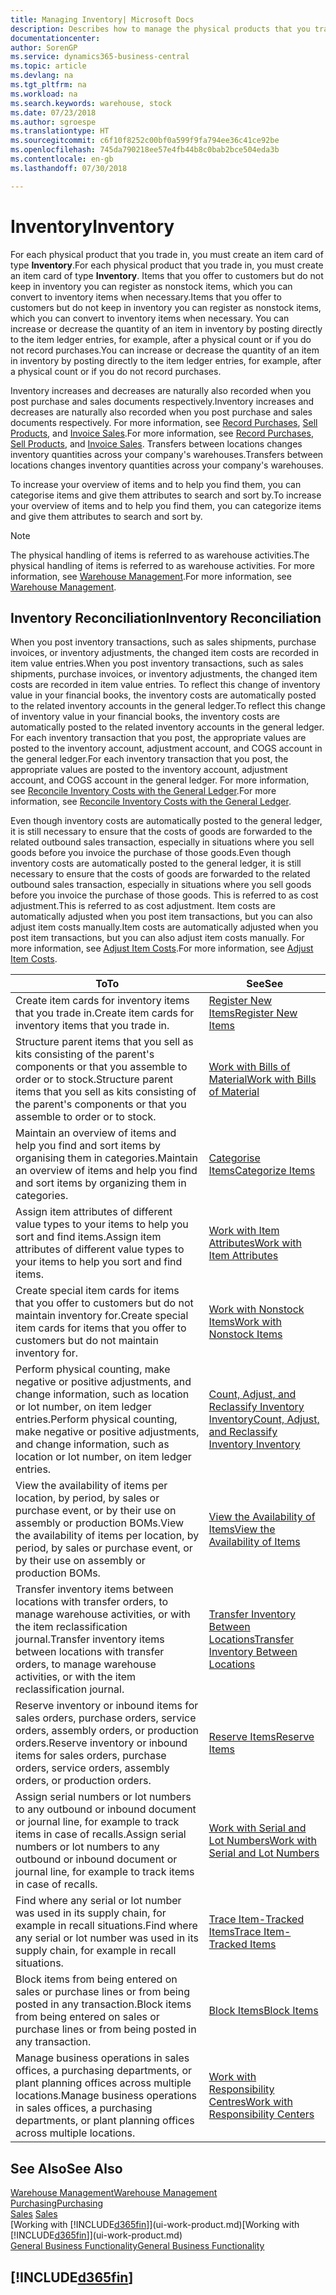 ```yaml
---
title: Managing Inventory| Microsoft Docs
description: Describes how to manage the physical products that you trade in, for example, handling the stock in your warehouse.
documentationcenter: 
author: SorenGP
ms.service: dynamics365-business-central
ms.topic: article
ms.devlang: na
ms.tgt_pltfrm: na
ms.workload: na
ms.search.keywords: warehouse, stock
ms.date: 07/23/2018
ms.author: sgroespe
ms.translationtype: HT
ms.sourcegitcommit: c6f10f8252c00bf0a599f9fa794ee36c41ce92be
ms.openlocfilehash: 745da790218ee57e4fb44b8c0bab2bce504eda3b
ms.contentlocale: en-gb
ms.lasthandoff: 07/30/2018

---
```


# <a name="inventory"></a><span data-ttu-id="2b09a-103">Inventory</span><span class="sxs-lookup"><span data-stu-id="2b09a-103">Inventory</span></span>
<span data-ttu-id="2b09a-104">For each physical product that you trade in, you must create an item card of type **Inventory**.</span><span class="sxs-lookup"><span data-stu-id="2b09a-104">For each physical product that you trade in, you must create an item card of type **Inventory**.</span></span> <span data-ttu-id="2b09a-105">Items that you offer to customers but do not keep in inventory you can register as nonstock items, which you can convert to inventory items when necessary.</span><span class="sxs-lookup"><span data-stu-id="2b09a-105">Items that you offer to customers but do not keep in inventory you can register as nonstock items, which you can convert to inventory items when necessary.</span></span> <span data-ttu-id="2b09a-106">You can increase or decrease the quantity of an item in inventory by posting directly to the item ledger entries, for example, after a physical count or if you do not record purchases.</span><span class="sxs-lookup"><span data-stu-id="2b09a-106">You can increase or decrease the quantity of an item in inventory by posting directly to the item ledger entries, for example, after a physical count or if you do not record purchases.</span></span>

<span data-ttu-id="2b09a-107">Inventory increases and decreases are naturally also recorded when you post purchase and sales documents respectively.</span><span class="sxs-lookup"><span data-stu-id="2b09a-107">Inventory increases and decreases are naturally also recorded when you post purchase and sales documents respectively.</span></span> <span data-ttu-id="2b09a-108">For more information, see [Record Purchases](purchasing-how-record-purchases.md), [Sell Products](sales-how-sell-products.md), and [Invoice Sales](sales-how-invoice-sales.md).</span><span class="sxs-lookup"><span data-stu-id="2b09a-108">For more information, see [Record Purchases](purchasing-how-record-purchases.md), [Sell Products](sales-how-sell-products.md), and [Invoice Sales](sales-how-invoice-sales.md).</span></span> <span data-ttu-id="2b09a-109">Transfers between locations changes inventory quantities across your company's warehouses.</span><span class="sxs-lookup"><span data-stu-id="2b09a-109">Transfers between locations changes inventory quantities across your company's warehouses.</span></span>   

<span data-ttu-id="2b09a-110">To increase your overview of items and to help you find them, you can categorise items and give them attributes to search and sort by.</span><span class="sxs-lookup"><span data-stu-id="2b09a-110">To increase your overview of items and to help you find them, you can categorize items and give them attributes to search and sort by.</span></span>

> [!NOTE]
> <span data-ttu-id="2b09a-111">The physical handling of items is referred to as warehouse activities.</span><span class="sxs-lookup"><span data-stu-id="2b09a-111">The physical handling of items is referred to as warehouse activities.</span></span> <span data-ttu-id="2b09a-112">For more information, see [Warehouse Management](warehouse-manage-warehouse.md).</span><span class="sxs-lookup"><span data-stu-id="2b09a-112">For more information, see [Warehouse Management](warehouse-manage-warehouse.md).</span></span>

## <a name="inventory-reconciliation"></a><span data-ttu-id="2b09a-113">Inventory Reconciliation</span><span class="sxs-lookup"><span data-stu-id="2b09a-113">Inventory Reconciliation</span></span>
<span data-ttu-id="2b09a-114">When you post inventory transactions, such as sales shipments, purchase invoices, or inventory adjustments, the changed item costs are recorded in item value entries.</span><span class="sxs-lookup"><span data-stu-id="2b09a-114">When you post inventory transactions, such as sales shipments, purchase invoices, or inventory adjustments, the changed item costs are recorded in item value entries.</span></span> <span data-ttu-id="2b09a-115">To reflect this change of inventory value in your financial books, the inventory costs are automatically posted to the related inventory accounts in the general ledger.</span><span class="sxs-lookup"><span data-stu-id="2b09a-115">To reflect this change of inventory value in your financial books, the inventory costs are automatically posted to the related inventory accounts in the general ledger.</span></span> <span data-ttu-id="2b09a-116">For each inventory transaction that you post, the appropriate values are posted to the inventory account, adjustment account, and COGS account in the general ledger.</span><span class="sxs-lookup"><span data-stu-id="2b09a-116">For each inventory transaction that you post, the appropriate values are posted to the inventory account, adjustment account, and COGS account in the general ledger.</span></span> <span data-ttu-id="2b09a-117">For more information, see [Reconcile Inventory Costs with the General Ledger](finance-how-to-post-inventory-costs-to-the-general-ledger.md).</span><span class="sxs-lookup"><span data-stu-id="2b09a-117">For more information, see [Reconcile Inventory Costs with the General Ledger](finance-how-to-post-inventory-costs-to-the-general-ledger.md).</span></span>

<span data-ttu-id="2b09a-118">Even though inventory costs are automatically posted to the general ledger, it is still necessary to ensure that the costs of goods are forwarded to the related outbound sales transaction, especially in situations where you sell goods before you invoice the purchase of those goods.</span><span class="sxs-lookup"><span data-stu-id="2b09a-118">Even though inventory costs are automatically posted to the general ledger, it is still necessary to ensure that the costs of goods are forwarded to the related outbound sales transaction, especially in situations where you sell goods before you invoice the purchase of those goods.</span></span> <span data-ttu-id="2b09a-119">This is referred to as cost adjustment.</span><span class="sxs-lookup"><span data-stu-id="2b09a-119">This is referred to as cost adjustment.</span></span> <span data-ttu-id="2b09a-120">Item costs are automatically adjusted when you post item transactions, but you can also adjust item costs manually.</span><span class="sxs-lookup"><span data-stu-id="2b09a-120">Item costs are automatically adjusted when you post item transactions, but you can also adjust item costs manually.</span></span> <span data-ttu-id="2b09a-121">For more information, see [Adjust Item Costs](inventory-how-adjust-item-costs.md).</span><span class="sxs-lookup"><span data-stu-id="2b09a-121">For more information, see [Adjust Item Costs](inventory-how-adjust-item-costs.md).</span></span>

|<span data-ttu-id="2b09a-122">To</span><span class="sxs-lookup"><span data-stu-id="2b09a-122">To</span></span> |<span data-ttu-id="2b09a-123">See</span><span class="sxs-lookup"><span data-stu-id="2b09a-123">See</span></span> |
|---|----|
|<span data-ttu-id="2b09a-124">Create item cards for inventory items that you trade in.</span><span class="sxs-lookup"><span data-stu-id="2b09a-124">Create item cards for inventory items that you trade in.</span></span>|[<span data-ttu-id="2b09a-125">Register New Items</span><span class="sxs-lookup"><span data-stu-id="2b09a-125">Register New Items</span></span>](inventory-how-register-new-items.md)|
|<span data-ttu-id="2b09a-126">Structure parent items that you sell as kits consisting of the parent's components or that you assemble to order or to stock.</span><span class="sxs-lookup"><span data-stu-id="2b09a-126">Structure parent items that you sell as kits consisting of the parent's components or that you assemble to order or to stock.</span></span>|[<span data-ttu-id="2b09a-127">Work with Bills of Material</span><span class="sxs-lookup"><span data-stu-id="2b09a-127">Work with Bills of Material</span></span>](inventory-how-work-BOMs.md)|
|<span data-ttu-id="2b09a-128">Maintain an overview of items and help you find and sort items by organising them in categories.</span><span class="sxs-lookup"><span data-stu-id="2b09a-128">Maintain an overview of items and help you find and sort items by organizing them in categories.</span></span>|[<span data-ttu-id="2b09a-129">Categorise Items</span><span class="sxs-lookup"><span data-stu-id="2b09a-129">Categorize Items</span></span>](inventory-how-categorize-items.md)|
|<span data-ttu-id="2b09a-130">Assign item attributes of different value types to your items to help you sort and find items.</span><span class="sxs-lookup"><span data-stu-id="2b09a-130">Assign item attributes of different value types to your items to help you sort and find items.</span></span>|[<span data-ttu-id="2b09a-131">Work with Item Attributes</span><span class="sxs-lookup"><span data-stu-id="2b09a-131">Work with Item Attributes</span></span>](inventory-how-work-item-attributes.md)|
|<span data-ttu-id="2b09a-132">Create special item cards for items that you offer to customers but do not maintain inventory for.</span><span class="sxs-lookup"><span data-stu-id="2b09a-132">Create special item cards for items that you offer to customers but do not maintain inventory for.</span></span>|[<span data-ttu-id="2b09a-133">Work with Nonstock Items</span><span class="sxs-lookup"><span data-stu-id="2b09a-133">Work with Nonstock Items</span></span>](inventory-how-work-nonstock-items.md)|
|<span data-ttu-id="2b09a-134">Perform physical counting, make negative or positive adjustments, and change information, such as location or lot number, on item ledger entries.</span><span class="sxs-lookup"><span data-stu-id="2b09a-134">Perform physical counting, make negative or positive adjustments, and change information, such as location or lot number, on item ledger entries.</span></span>|[<span data-ttu-id="2b09a-135">Count, Adjust, and Reclassify Inventory Inventory</span><span class="sxs-lookup"><span data-stu-id="2b09a-135">Count, Adjust, and Reclassify Inventory Inventory</span></span>](inventory-how-count-adjust-reclassify.md)|
|<span data-ttu-id="2b09a-136">View the availability of items per location, by period, by sales or purchase event, or by their use on assembly or production BOMs.</span><span class="sxs-lookup"><span data-stu-id="2b09a-136">View the availability of items per location, by period, by sales or purchase event, or by their use on assembly or production BOMs.</span></span>|[<span data-ttu-id="2b09a-137">View the Availability of Items</span><span class="sxs-lookup"><span data-stu-id="2b09a-137">View the Availability of Items</span></span>](inventory-how-availability-overview.md)|
|<span data-ttu-id="2b09a-138">Transfer inventory items between locations with transfer orders, to manage warehouse activities, or with the item reclassification journal.</span><span class="sxs-lookup"><span data-stu-id="2b09a-138">Transfer inventory items between locations with transfer orders, to manage warehouse activities, or with the item reclassification journal.</span></span>|[<span data-ttu-id="2b09a-139">Transfer Inventory Between Locations</span><span class="sxs-lookup"><span data-stu-id="2b09a-139">Transfer Inventory Between Locations</span></span>](inventory-how-transfer-between-locations.md)|
|<span data-ttu-id="2b09a-140">Reserve inventory or inbound items for sales orders, purchase orders, service orders, assembly orders, or production orders.</span><span class="sxs-lookup"><span data-stu-id="2b09a-140">Reserve inventory or inbound items for sales orders, purchase orders, service orders, assembly orders, or production orders.</span></span>|[<span data-ttu-id="2b09a-141">Reserve Items</span><span class="sxs-lookup"><span data-stu-id="2b09a-141">Reserve Items</span></span>](inventory-how-to-reserve-items.md)|
|<span data-ttu-id="2b09a-142">Assign serial numbers or lot numbers to any outbound or inbound document or journal line, for example to track items in case of recalls.</span><span class="sxs-lookup"><span data-stu-id="2b09a-142">Assign serial numbers or lot numbers to any outbound or inbound document or journal line, for example to track items in case of recalls.</span></span>|[<span data-ttu-id="2b09a-143">Work with Serial and Lot Numbers</span><span class="sxs-lookup"><span data-stu-id="2b09a-143">Work with Serial and Lot Numbers</span></span>](inventory-how-work-item-tracking.md)|
|<span data-ttu-id="2b09a-144">Find where any serial or lot number was used in its supply chain, for example in recall situations.</span><span class="sxs-lookup"><span data-stu-id="2b09a-144">Find where any serial or lot number was used in its supply chain, for example in recall situations.</span></span>|[<span data-ttu-id="2b09a-145">Trace Item-Tracked Items</span><span class="sxs-lookup"><span data-stu-id="2b09a-145">Trace Item-Tracked Items</span></span>](inventory-how-to-trace-item-tracked-items.md)|
|<span data-ttu-id="2b09a-146">Block items from being entered on sales or purchase lines or from being posted in any transaction.</span><span class="sxs-lookup"><span data-stu-id="2b09a-146">Block items from being entered on sales or purchase lines or from being posted in any transaction.</span></span>|[<span data-ttu-id="2b09a-147">Block Items</span><span class="sxs-lookup"><span data-stu-id="2b09a-147">Block Items</span></span>](inventory-how-block-items.md)|
|<span data-ttu-id="2b09a-148">Manage business operations in sales offices, a purchasing departments, or plant planning offices across multiple locations.</span><span class="sxs-lookup"><span data-stu-id="2b09a-148">Manage business operations in sales offices, a purchasing departments, or plant planning offices across multiple locations.</span></span>|[<span data-ttu-id="2b09a-149">Work with Responsibility Centres</span><span class="sxs-lookup"><span data-stu-id="2b09a-149">Work with Responsibility Centers</span></span>](inventory-responsibility-centers.md)|

## <a name="see-also"></a><span data-ttu-id="2b09a-150">See Also</span><span class="sxs-lookup"><span data-stu-id="2b09a-150">See Also</span></span>  
[<span data-ttu-id="2b09a-151">Warehouse Management</span><span class="sxs-lookup"><span data-stu-id="2b09a-151">Warehouse Management</span></span>](warehouse-manage-warehouse.md)  
[<span data-ttu-id="2b09a-152">Purchasing</span><span class="sxs-lookup"><span data-stu-id="2b09a-152">Purchasing</span></span>](purchasing-manage-purchasing.md)  
<span data-ttu-id="2b09a-153">[Sales](sales-manage-sales.md)  </span><span class="sxs-lookup"><span data-stu-id="2b09a-153">[Sales](sales-manage-sales.md)  </span></span>  
<span data-ttu-id="2b09a-154">[Working with [!INCLUDE[d365fin](includes/d365fin_md.md)]](ui-work-product.md)</span><span class="sxs-lookup"><span data-stu-id="2b09a-154">[Working with [!INCLUDE[d365fin](includes/d365fin_md.md)]](ui-work-product.md)</span></span>  
[<span data-ttu-id="2b09a-155">General Business Functionality</span><span class="sxs-lookup"><span data-stu-id="2b09a-155">General Business Functionality</span></span>](ui-across-business-areas.md)

## [!INCLUDE[d365fin](includes/free_trial_md.md)]  


